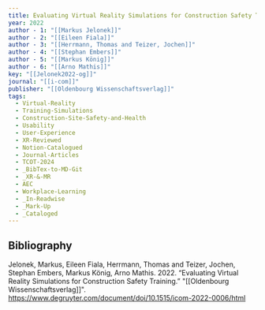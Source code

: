 ```yaml
---
title: Evaluating Virtual Reality Simulations for Construction Safety Training
year: 2022
author - 1: "[[Markus Jelonek]]"
author - 2: "[[Eileen Fiala]]"
author - 3: "[[Herrmann, Thomas and Teizer, Jochen]]"
author - 4: "[[Stephan Embers]]"
author - 5: "[[Markus König]]"
author - 6: "[[Arno Mathis]]"
key: "[[Jelonek2022-og]]"
journal: "[[i-com]]"
publisher: "[[Oldenbourg Wissenschaftsverlag]]"
tags:
  - Virtual-Reality
  - Training-Simulations
  - Construction-Site-Safety-and-Health
  - Usability
  - User-Experience
  - XR-Reviewed
  - Notion-Catalogued
  - Journal-Articles
  - TCOT-2024
  - _BibTex-to-MD-Git
  - _XR-&-MR
  - AEC
  - Workplace-Learning
  - _In-Readwise
  - _Mark-Up
  - _Cataloged
---
```


## Bibliography
Jelonek, Markus, Eileen Fiala, Herrmann, Thomas and Teizer, Jochen, Stephan Embers, Markus König, Arno Mathis. 2022. “Evaluating Virtual Reality Simulations for Construction Safety Training.” "[[Oldenbourg Wissenschaftsverlag]]". https://www.degruyter.com/document/doi/10.1515/icom-2022-0006/html